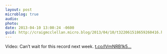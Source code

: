 ```yaml
---
layout: post
microblog: true
audio: 
photo: 
date: 2013-04-10 13:00:24 -0600
guid: http://craigmcclellan.micro.blog/2013/04/10/t322061518659260416.html
---
```

Video: Can’t wait for this record next week. [t.co/lVmNRB1k5...](http://t.co/lVmNRB1k5N)
